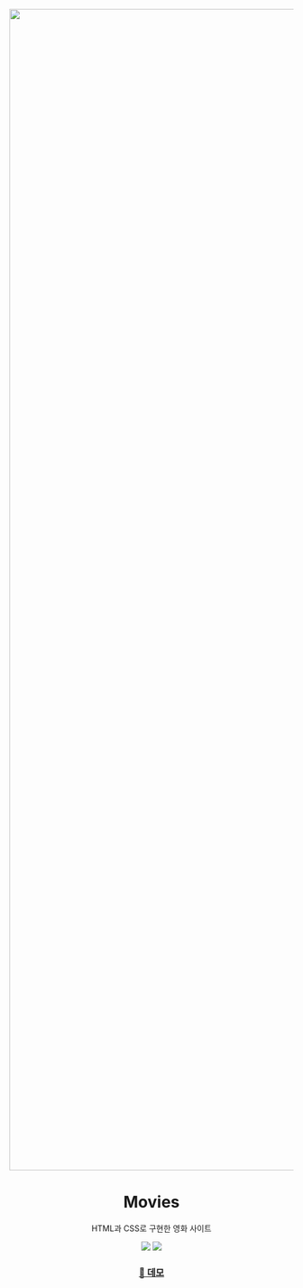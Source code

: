 <br />
<div align="middle">
  <img width="2056" alt="screenshot" src="https://github.com/yan9woojin/html-css-movie-app/assets/118899658/c9dd9971-708c-4bea-931a-8c7339c925f6">
  <h1>Movies</h1>
  <p>HTML과 CSS로 구현한 영화 사이트</p>
  <div>
    <img src="https://img.shields.io/badge/html5-E34F26?style=for-the-badge&logo=html5&logoColor=white" />
    <img src="https://img.shields.io/badge/css3-1572B6?style=for-the-badge&logo=css3&logoColor=white" />
  </div>
  <h3>
    <a href="https://yan9woojin.github.io/html-css-movie-app/">🔗 데모</a>
  </h3>
</div>
